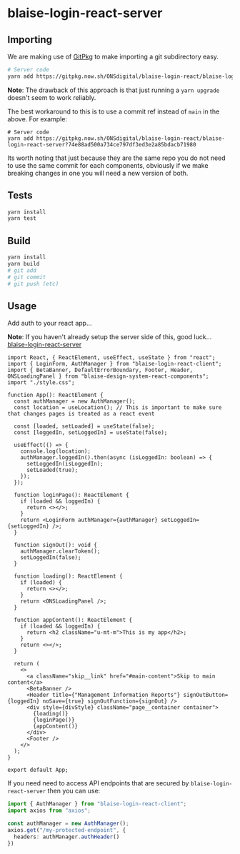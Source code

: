 # blaise-login-react-server

## Importing

We are making use of [GitPkg](https://gitpkg.vercel.app/guide/) to make importing a git subdirectory easy.

```sh
# Server code
yarn add https://gitpkg.now.sh/ONSdigital/blaise-login-react/blaise-login-react-server?main
```

**Note**: The drawback of this approach is that just running a `yarn upgrade` doesn't seem to work reliably.

The best workaround to this is to use a commit ref instead of `main` in the above. For example:

```
# Server code
yarn add https://gitpkg.now.sh/ONSdigital/blaise-login-react/blaise-login-react-server?74e88ad500a734ce797df3ed3e2a85bdacb71980
```

Its worth noting that just because they are the same repo you do not need to use the same commit for each components,
obviously if we make breaking changes in one you will need a new version of both.

## Tests

```sh
yarn install
yarn test
```

## Build

```sh
yarn install
yarn build
# git add
# git commit
# git push (etc)
```

## Usage

Add auth to your react app...

**Note**: If you haven't already setup the server side of this, good luck... [blaise-login-react-server](../blaise-login-react-server)

```tsx
import React, { ReactElement, useEffect, useState } from "react";
import { LoginForm, AuthManager } from "blaise-login-react-client";
import { BetaBanner, DefaultErrorBoundary, Footer, Header, ONSLoadingPanel } from "blaise-design-system-react-components";
import "./style.css";

function App(): ReactElement {
  const authManager = new AuthManager();
  const location = useLocation(); // This is important to make sure that changes pages is treated as a react event

  const [loaded, setLoaded] = useState(false);
  const [loggedIn, setLoggedIn] = useState(false);

  useEffect(() => {
    console.log(location);
    authManager.loggedIn().then(async (isLoggedIn: boolean) => {
      setLoggedIn(isLoggedIn);
      setLoaded(true);
    });
  });

  function loginPage(): ReactElement {
    if (loaded && loggedIn) {
      return <></>;
    }
    return <LoginForm authManager={authManager} setLoggedIn={setLoggedIn} />;
  }

  function signOut(): void {
    authManager.clearToken();
    setLoggedIn(false);
  }

  function loading(): ReactElement {
    if (loaded) {
      return <></>;
    }
    return <ONSLoadingPanel />;
  }

  function appContent(): ReactElement {
    if (loaded && loggedIn) {
      return <h2 className="u-mt-m">This is my app</h2>;
    }
    return <></>;
  }

  return (
    <>
      <a className="skip__link" href="#main-content">Skip to main content</a>
      <BetaBanner />
      <Header title={"Management Information Reports"} signOutButton={loggedIn} noSave={true} signOutFunction={signOut} />
      <div style={divStyle} className="page__container container">
        {loading()}
        {loginPage()}
        {appContent()}
      </div>
      <Footer />
    </>
  );
}

export default App;
```

If you need need to access API endpoints that are secured by `blaise-login-react-server` then you can use:

```ts
import { AuthManager } from "blaise-login-react-client";
import axios from "axios";

const authManager = new AuthManager();
axios.get("/my-protected-endpoint", {
  headers: authManager.authHeader()
})
```
